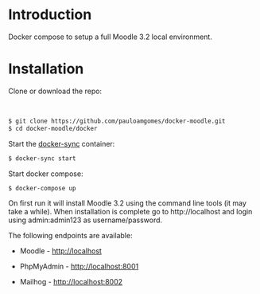 # Introduction

Docker compose to setup a full Moodle 3.2 local environment.

# Installation

Clone or download the repo:

 
```bash
$ git clone https://github.com/pauloamgomes/docker-moodle.git
$ cd docker-moodle/docker
```


Start the [docker-sync](http://docker-sync.io) container:


```bash
$ docker-sync start
```

Start docker compose:

```bash
$ docker-compose up
```

On first run it will install Moodle 3.2 using the command line tools (it may
take a while). When installation is complete go to http://localhost and login
using admin:admin123 as username/password.

The following endpoints are available: 

- Moodle - [http://localhost](http://localhost )

- PhpMyAdmin -  [http://localhost:8001](http://localhost:8001 )

- Mailhog -  [http://localhost:8002](http://localhost:8002 )
